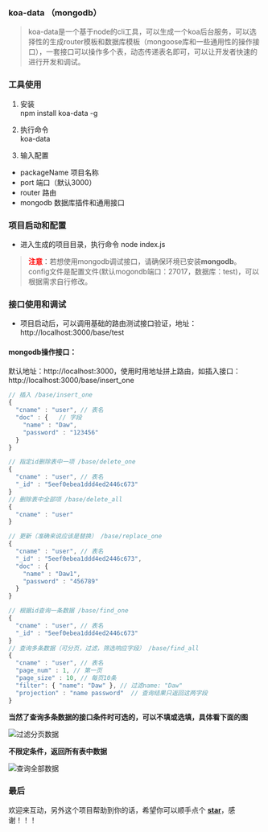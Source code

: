 ### koa-data （mongodb）

> koa-data是一个基于node的cli工具，可以生成一个koa后台服务，可以选择性的生成router模板和数据库模板（mongoose库和一些通用性的操作接口），一套接口可以操作多个表，动态传递表名即可，可以让开发者快速的进行开发和调试。

### 工具使用

1. 安装  
  npm install koa-data -g

2. 执行命令  
  koa-data

3. 输入配置  
-  packageName 项目名称
-  port 端口（默认3000）
-  router 路由
-  mongodb 数据库插件和通用接口


### 项目启动和配置

- 进入生成的项目目录，执行命令 node index.js  
> **<font color="red">注意</font>**：若想使用mongodb调试接口，请确保环境已安装**mongodb**。  
> config文件是配置文件(默认mogondb端口：27017，数据库：test)，可以根据需求自行修改。


### 接口使用和调试


- 项目启动后，可以调用基础的路由测试接口验证，地址：http://localhost:3000/base/test


#### **mongodb操作接口**：
默认地址：http://localhost:3000，使用时用地址拼上路由，如插入接口：http://localhost:3000/base/insert_one
```js
// 插入 /base/insert_one
{
  "cname" : "user", // 表名
  "doc" : {   // 字段
    "name" : "Daw",
    "password" : "123456"
  }
}

// 指定id删除表中一项 /base/delete_one
{
  "cname" : "user", // 表名
  "_id" : "5eef0ebea1ddd4ed2446c673"
}
// 删除表中全部项 /base/delete_all
{
  "cname" : "user"
}

// 更新（准确来说应该是替换） /base/replace_one
{
  "cname" : "user", // 表名
  "_id" : "5eef0ebea1ddd4ed2446c673",
  "doc" : {
    "name" : "Daw1",
    "password" : "456789"
  }
}

// 根据id查询一条数据 /base/find_one
{
  "cname" : "user", // 表名
  "_id" : "5eef0ebea1ddd4ed2446c673"
}
// 查询多条数据（可分页，过滤，筛选响应字段） /base/find_all
{
  "cname" : "user", // 表名
  "page_num" : 1, // 第一页
  "page_size" : 10, // 每页10条
  "filter": { "name": "Daw" }, // 过滤name: "Daw"
  "projection" : "name password"  // 查询结果只返回这两字段
}
```
**当然了查询多条数据的接口条件时可选的，可以不填或选填，具体看下面的图**

![过滤分页数据](http://image.dawsky.vip:8081/image/upload_2f06ca93853e7dd4e6a977cd1ccbfff6.jpg)

**不限定条件，返回所有表中数据**

![查询全部数据](http://image.dawsky.vip:8081/image/upload_77bacead4d2d4d8fbe063174142a268e.jpg)


### **最后**

欢迎来互动，另外这个项目帮助到你的话，希望你可以顺手点个 **[star](https://github.com/iamwhj/koa-data)**，感谢！！！
